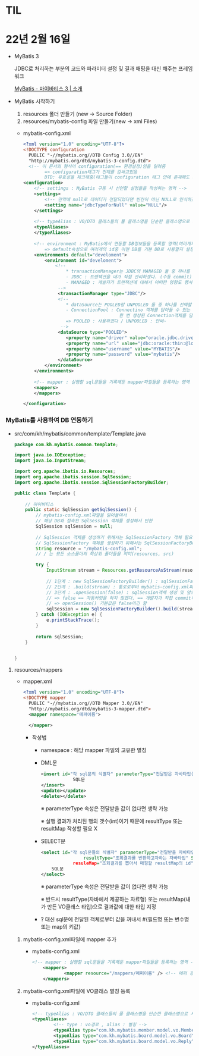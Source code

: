 # TIL

# 22년 2월 16일
- MyBatis 3
    
    JDBC로 처리하는 부분의 코드와 파라미터 설정 및 결과 매핑을 대신 해주는 프레임워크
    
    [MyBatis - 마이바티스 3 | 소개](https://mybatis.org/mybatis-3/ko/index.html)
    
- MyBatis 시작하기
    1. resources 폴더 만들기 (new → Source Folder)
    2. resources/mybatis-config 파일 만들기(new → xml Files)
    - mybatis-config.xml
        
        ```xml
        <?xml version="1.0" encoding="UTF-8"?>
        <!DOCTYPE configuration
          PUBLIC "-//mybatis.org//DTD Config 3.0//EN"
          "http://mybatis.org/dtd/mybatis-3-config.dtd">
          <!-- 이 문서의 형식이 configuration(== 환경설정)임을 알려줌
          		=> configuration태그가 전체를 감싸고있음
          		DTD: 유효성을 체크해줌(태그들이 configuration 태그 안에 존재해도 되는지를 체크 -->
        <configuration>
        	<!-- settings : MyBatis 구동 시 선언할 설정들을 작성하는 영역 -->
        	<settings>
        		<!-- 만약에 null로 데이터가 전달되었다면 빈칸이 아닌 NULL로 인식하겠다.(무조건 NULL을 대문자로 작성!!) -->
        		<setting name="jdbcTypeForNull" value="NULL"/>
        	</settings>
        	
        	<!-- typeAlias : VO/DTO 클래스들의 풀 클래스명을 단순한 클래스명으로 사용하기 위해서 별칭을 등록할 수 있는 영역 -->
        	<typeAliases>
        	</typeAliases>
        	
        	<!-- environment : MyBatis에서 연동할 DB정보들을 등록할 영역(여러개의 DB정보를 등록 가능)
        		=> default속성으로 여러개의 id중 어떤 DB를 기본 DB로 사용할지 설정해줘야 함 -->
        	<environments default="develoment">
        		<environment id="develoment">
        			<!-- 
        				* transactionManager는 JDBC와 MANAGED 둘 중 하나를 선택할 수 있음
        				- JDBC : 트랜잭션을 내가 직접 관리하겠다. (수동 commit)
        				- MANAGED : 개발자가 트랜잭션에 대해서 어떠한 영향도 행사하지 않겠다. (자동 commit)
        			 -->
        			 <transactionManager type="JDBC"/>
        			 <!-- 
        			 	* dataSource는 POOLED랑 UNPOOLED 둘 중 하나를 선택할 수 있음(ConnectionPool 사용여부)
        			 	- ConnectionPool : Connectino 객체를 담아둘 수 있는 영역
        			 						한 번 생성된 Connection객체를 담아두면 재사용해서 쓸 수 있음
        			 	=> POOLED : 사용하겠다 / UNPOOLED : 안써~
        			  -->
        			 <dataSource type="POOLED">
        			 	<property name="driver" value="oracle.jdbc.driver.OracleDriver"/>
        			 	<property name="url" value="jdbc:oracle:thin:@localhost:1521:xe"/>
        			 	<property name="username" value="MYBATIS"/>
        			 	<property name="password" value="mybatis"/>
        			 </dataSource>
        		</environment>
        	</environments>
        	
        	<!-- mapper : 실행할 sql문들을 기록해둔 mapper파일들을 등록하는 영역 -->
        	<mappers>
        	</mappers>
        
        </configuration>
        ```
        
    

### MyBatis를 사용하여 DB 연동하기

- src/com/kh/mybatis/common/template/Template.java
    
    ```java
    package com.kh.mybatis.common.template;
    
    import java.io.IOException;
    import java.io.InputStream;
    
    import org.apache.ibatis.io.Resources;
    import org.apache.ibatis.session.SqlSession;
    import org.apache.ibatis.session.SqlSessionFactoryBuilder;
    
    public class Template {
    	
    	// 마이바티스
    	public static SqlSession getSqlSession() {
    		// mybatis-config.xml파일을 읽어들여서
    		// 해당 DB와 접속된 SqlSession 객체를 생성해서 반환
    		SqlSession sqlSession = null;
    		
    		// SqlSession 객체를 생성하기 위해서는 SqlSessionFactory 객체 필요
    		// SqlSessionFactory 객체를 생성하기 위해서는 SqlSessionFactoryBuilder객체 필요
    		String resource = "/mybatis-config.xml";
    		// / 는 모든 소스폴더의 최상위 폴더들을 의미(resources, src)
    
    		try {
    			InputStream stream = Resources.getResourceAsStream(resource); // 자원으로부터 통로를 얻어내겠다.
    			
    			// 1단계 : new SqlSessionFactoryBuilder() : sqlSessionFactoryBuilder 객체 생성
    			// 2단계 : .build(stream) : 통로로부터 mybatis-config.xml파일을 읽어들여서 sqlSessionFactory객체를 만들겠다.
    			// 3단계 : .openSession(false) : sqlSession객체 생성 및 앞으로 트랜잭션 처리 시 자동으로 commit을 할건지 안할건지 여부 지정
    			// => false == 자동커밋을 하지 않겠다. == 개발자가 직접 commit하겠다
    			// => openSession() 기본값은 false이긴 함
    			sqlSession = new SqlSessionFactoryBuilder().build(stream).openSession(false);
    		} catch (IOException e) {
    			e.printStackTrace();
    		} 
    		
    		return sqlSession;
    	}
    	
    
    }
    ```
    
1. resources/mappers
    - mapper.xml
        
        ```xml
        <?xml version="1.0" encoding="UTF-8"?>
        <!DOCTYPE mapper
          PUBLIC "-//mybatis.org//DTD Mapper 3.0//EN"
          "http://mybatis.org/dtd/mybatis-3-mapper.dtd">
          <mapper namespace="메퍼이름">
          
          </mapper>
        ```
        
        - 작성법
            - namespace : 해당 mapper 파일의 고유한 별칭
            - DML문
                
                ```xml
                <insert id="각 sql문의 식별자" parameterType="전달받은 자바타입(풀클래스명) 혹은 별칭">
                  			SQL문
                </insert>
                <update></update>
                <delete></delete>
                ```
                
                ※ parameterType 속성은 전달받을 값이 없다면 생략 가능
                
                ※ 실행 결과가 처리된 행의 갯수(int)이기 때문에 resultType 또는 resultMap 작성할 필요 X
                
            - SELECT문
                
                ```xml
                <select id="각 sql문들의 식별자" parameterType="전달받을 자바타입(풀클래스명) 혹은 별칭"
                				resultType="조회결과를 반환하고자하는 자바타입" 또는 
                		  	resuleMap="조회결과를 뽑아서 매핑할 resultMap의 id">
                  	SQL문
                </select>
                ```
                
                ※ parameterType 속성은 전달받을 값이 없다면 생략 가능
                
                ※ 반드시 resultType(자바에서 제공하는 자료형) 또는 resultMap(내가 만든 VO클래스 타입)으로 결과값에 대한 타입 지정
                
            - ? 대신 sql문에 전달된 객체로부터 값을 꺼내서 #{필드명 또는 변수명 또는 map의 키값}
            
    1. mybatis-config.xml파일에 mapper 추가
        - mybatis-config.xml
            
            ```xml
            <!-- mapper : 실행할 sql문들을 기록해둔 mapper파일들을 등록하는 영역 -->
            	<mappers>
            			<mapper resource="/mappers/메퍼이름" /> <!-- 메퍼 경로 작성 -->
            	</mappers>
            ```
            
    2. mybatis-config.xml파일에 VO클래스 별칭 등록
        - mybatis-config.xml
            
            ```xml
            <!-- typeAlias : VO/DTO 클래스들의 풀 클래스명을 단순한 클래스명으로 사용하기 위해서 별칭을 등록할 수 있는 영역 -->
            <typeAliases>
            		<!-- type : vo경로 , alias : 별칭 -->
            		<typeAlias type="com.kh.mybatis.member.model.vo.Member" alias="member" /> 
            		<typeAlias type="com.kh.mybatis.board.model.vo.Board" alias="board" />
            		<typeAlias type="com.kh.mybatis.board.model.vo.Reply" alias="reply" />
            </typeAliases>
            ```
